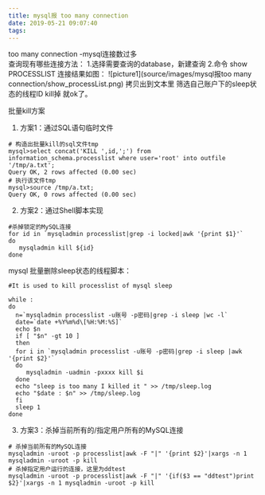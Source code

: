 ```yaml
---
title: mysql报 too many connection
date: 2019-05-21 09:07:40
tags:
---
```


too many connection -mysql连接数过多  
查询现有哪些连接方法：
1.选择需要查询的database，新建查询
2.命令 show PROCESSLIST
连接结果如图：
![picture1](source/images/mysql报too many connection/show_processList.png)
拷贝出到文本里 筛选自己账户下的sleep状态的线程ID kill掉 就ok了。


批量kill方案
1) 方案1：通过SQL语句临时文件
```
# 构造出批量kill的sql文件tmp
mysql>select concat('KILL ',id,';') from information_schema.processlist where user='root' into outfile '/tmp/a.txt';
Query OK, 2 rows affected (0.00 sec)
# 执行该文件tmp 
mysql>source /tmp/a.txt;
Query OK, 0 rows affected (0.00 sec)
```
2) 方案2：通过Shell脚本实现
```
#杀掉锁定的MySQL连接
for id in `mysqladmin processlist|grep -i locked|awk '{print $1}'`
do
   mysqladmin kill ${id}
done
```




mysql 批量删除sleep状态的线程脚本：
```
#It is used to kill processlist of mysql sleep

while :
do
  n=`mysqladmin processlist -u账号 -p密码|grep -i sleep |wc -l`
  date=`date +%Y%m%d\[%H:%M:%S]`
  echo $n
  if [ "$n" -gt 10 ]
  then
  for i in `mysqladmin processlist -u账号 -p密码|grep -i sleep |awk '{print $2}'`
  do
     mysqladmin -uadmin -pxxxx kill $i
  done
  echo "sleep is too many I killed it " >> /tmp/sleep.log
  echo "$date : $n" >> /tmp/sleep.log
  fi               
  sleep 1
done
```
3) 方案3：杀掉当前所有的/指定用户所有的MySQL连接
```
# 杀掉当前所有的MySQL连接
mysqladmin -uroot -p processlist|awk -F "|" '{print $2}'|xargs -n 1 mysqladmin -uroot -p kill
# 杀掉指定用户运行的连接，这里为ddtest
mysqladmin -uroot -p processlist|awk -F "|" '{if($3 == "ddtest")print $2}'|xargs -n 1 mysqladmin -uroot -p kill
```